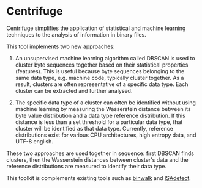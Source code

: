 # Centrifuge

Centrifuge simplifies the application of statistical and machine learning techniques to the analysis of information in binary files. 

This tool implements two new approaches:

1. An unsupervised machine learning algorithm called DBSCAN is used to cluster byte sequences together based on their statistical properties (features). This is useful because byte sequences belonging to the same data type, e.g. machine code, typically cluster together. As a result, clusters are often representative of a specific data type. Each cluster can be extracted and further analysed. 

2. The specific data type of a cluster can often be identified without using machine learning by measuring the Wasserstein distance between its byte value distribution and a data type reference distribution. If this distance is less than a set threshold for a particular data type, that cluster will be identified as that data type. Currently, reference distributions exist for various CPU architectures, high entropy data, and UTF-8 english.

These two approaches are used together in sequence: first DBSCAN finds clusters, then the Wasserstein distances between cluster's data and the reference distributions are measured to identify their data type.

This toolkit is complements existing tools such as [binwalk](https://github.com/ReFirmLabs/binwalk) and [ISAdetect](https://github.com/kairis/isadetect).
